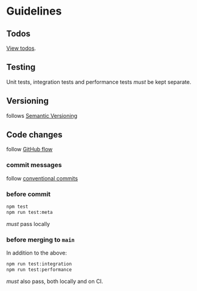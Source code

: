 # Guidelines

## Todos

[View todos][todos].

## Testing

Unit tests, integration tests and performance tests *must* be kept separate.  

## Versioning

follows [Semantic Versioning][semver]

## Code changes

follow [GitHub flow][github-flow]

### commit messages

follow [conventional commits][conv-comm]

### before commit

```bash
npm test
npm run test:meta
```

*must* pass locally

### before merging to `main`

In addition to the above:

```bash
npm run test:integration
npm run test:performance
```

*must* also pass, both locally and on CI.

[todos]: ./TODO.md
[semver]: https://semver.org/
[conv-comm]: https://www.conventionalcommits.org/en/v1.0.0/#summary
[github-flow]: https://docs.github.com/en/get-started/using-github/github-flow
[non-func-req]: https://en.wikipedia.org/wiki/Non-functional_requirement
